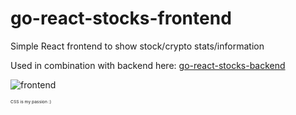 # go-react-stocks-frontend

Simple React frontend to show stock/crypto stats/information

Used in combination with backend here: [go-react-stocks-backend](https://github.com/CoreyGrondin/go-react-stocks-backend)

![frontend](https://user-images.githubusercontent.com/22176307/150697778-c7edf83b-d4cb-4049-bc2b-7578391b6d53.png)

<sub><sub><sub><sub>CSS is my passion :)</sub></sub></sub></sub>
